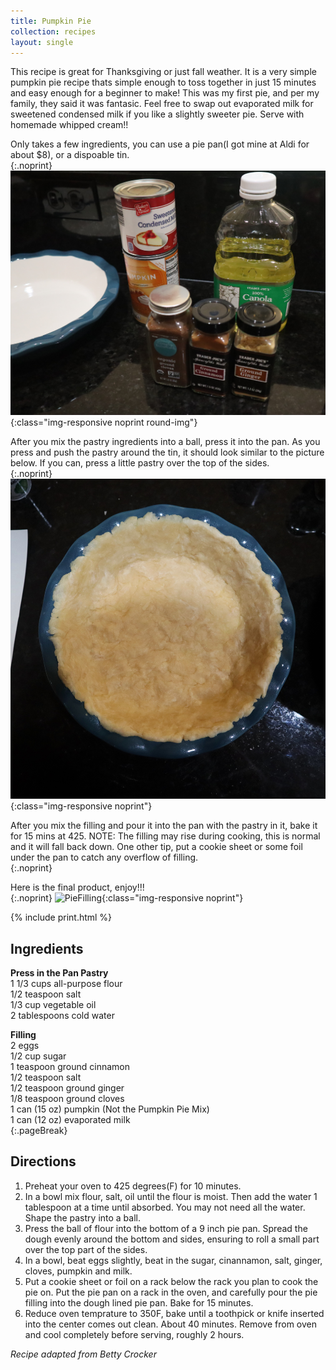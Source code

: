 ```yaml
---
title: Pumpkin Pie
collection: recipes
layout: single
---
```


This recipe is great for Thanksgiving or just fall weather. It is a very simple pumpkin pie recipe thats simple enough to toss together in just 15 minutes and easy enough for a beginner to make! This was my first pie, and per my family, they said it was fantasic. Feel free to swap out evaporated milk for sweetened condensed milk if you like a slightly sweeter pie. Serve with homemade whipped cream!!  

Only takes a few ingredients, you can use a pie pan(I got mine at Aldi for about $8), or a dispoable tin.  
{:.noprint}
![PieIngredients](/assets/img/PumpkinPieIngredients.JPG){:class="img-responsive noprint round-img"}

After you mix the pastry ingredients into a ball, press it into the pan.  As you press and push the pastry around the tin, it should look similar to the picture below.  If you can, press a little pastry over the top of the sides.  
{:.noprint}
![PiePastry](/assets/img/PatPastry.JPG){:class="img-responsive noprint"}

After you mix the filling and pour it into the pan with the pastry in it, bake it for 15 mins at 425. NOTE: The filling may rise during cooking, this is normal and it will fall back down.  One other tip, put a cookie sheet or some foil under the pan to catch any overflow of filling.  
{:.noprint}

Here is the final product, enjoy!!!  
{:.noprint}
![PieFilling](/assets/img/PieCompleted.JPG){:class="img-responsive noprint"}

{% include print.html %}

## Ingredients
**Press in the Pan Pastry**  
1 1/3 cups all-purpose flour  
1/2 teaspoon salt  
1/3 cup vegetable oil  
2 tablespoons cold water  

**Filling**  
2 eggs  
1/2 cup sugar  
1 teaspoon ground cinnamon  
1/2 teaspoon salt  
1/2 teaspoon ground ginger  
1/8 teaspoon ground cloves  
1 can (15 oz) pumpkin (Not the Pumpkin Pie Mix)  
1 can (12 oz) evaporated milk  
{:.pageBreak}
## Directions

1. Preheat your oven to 425 degrees(F) for 10 minutes.
2. In a bowl mix flour, salt, oil until the flour is moist.  Then add the water 1 tablespoon at a time until absorbed.  You may not need all the water.  Shape the pastry into a ball.
3. Press the ball of flour into the bottom of a 9 inch pie pan.  Spread the dough evenly around the bottom and sides, ensuring to roll a small part over the top part of the sides.
4. In a bowl, beat eggs slightly, beat in the sugar, cinannamon, salt, ginger, cloves, pumpkin and milk.
5. Put a cookie sheet or foil on a rack below the rack you plan to cook the pie on.  Put the pie pan on a rack in the oven, and carefully pour the pie filling into the dough lined pie pan.  Bake for 15 minutes.
6. Reduce oven temprature to 350F, bake until a toothpick or knife inserted into the center comes out clean. About 40 minutes.  Remove from oven and cool completely before serving, roughly 2 hours.

*Recipe adapted from Betty Crocker*  